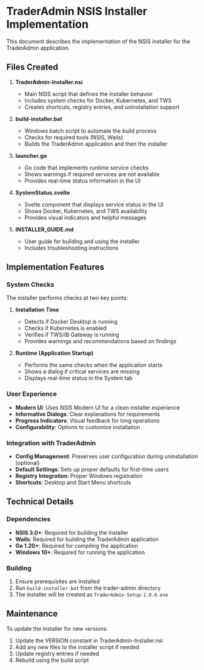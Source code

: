 # TraderAdmin NSIS Installer Implementation

This document describes the implementation of the NSIS installer for the TraderAdmin application.

## Files Created

1. **TraderAdmin-Installer.nsi**
   - Main NSIS script that defines the installer behavior
   - Includes system checks for Docker, Kubernetes, and TWS
   - Creates shortcuts, registry entries, and uninstallation support

2. **build-installer.bat**
   - Windows batch script to automate the build process
   - Checks for required tools (NSIS, Wails)
   - Builds the TraderAdmin application and then the installer

3. **launcher.go**
   - Go code that implements runtime service checks
   - Shows warnings if required services are not available
   - Provides real-time status information in the UI

4. **SystemStatus.svelte**
   - Svelte component that displays service status in the UI
   - Shows Docker, Kubernetes, and TWS availability
   - Provides visual indicators and helpful messages

5. **INSTALLER_GUIDE.md**
   - User guide for building and using the installer
   - Includes troubleshooting instructions

## Implementation Features

### System Checks

The installer performs checks at two key points:

1. **Installation Time**
   - Detects if Docker Desktop is running
   - Checks if Kubernetes is enabled
   - Verifies if TWS/IB Gateway is running
   - Provides warnings and recommendations based on findings

2. **Runtime (Application Startup)**
   - Performs the same checks when the application starts
   - Shows a dialog if critical services are missing
   - Displays real-time status in the System tab

### User Experience

- **Modern UI**: Uses NSIS Modern UI for a clean installer experience
- **Informative Dialogs**: Clear explanations for requirements
- **Progress Indicators**: Visual feedback for long operations
- **Configurability**: Options to customize installation

### Integration with TraderAdmin

- **Config Management**: Preserves user configuration during uninstallation (optional)
- **Default Settings**: Sets up proper defaults for first-time users
- **Registry Integration**: Proper Windows registration
- **Shortcuts**: Desktop and Start Menu shortcuts

## Technical Details

### Dependencies

- **NSIS 3.0+**: Required for building the installer
- **Wails**: Required for building the TraderAdmin application
- **Go 1.20+**: Required for compiling the application
- **Windows 10+**: Required for running the application

### Building

1. Ensure prerequisites are installed
2. Run `build-installer.bat` from the trader-admin directory
3. The installer will be created as `TraderAdmin-Setup-1.0.0.exe`

## Maintenance

To update the installer for new versions:

1. Update the VERSION constant in TraderAdmin-Installer.nsi
2. Add any new files to the installer script if needed
3. Update registry entries if needed
4. Rebuild using the build script
